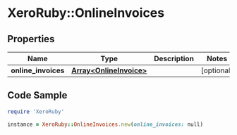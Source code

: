 # XeroRuby::OnlineInvoices

## Properties

Name | Type | Description | Notes
------------ | ------------- | ------------- | -------------
**online_invoices** | [**Array&lt;OnlineInvoice&gt;**](OnlineInvoice.md) |  | [optional] 

## Code Sample

```ruby
require 'XeroRuby'

instance = XeroRuby::OnlineInvoices.new(online_invoices: null)
```


